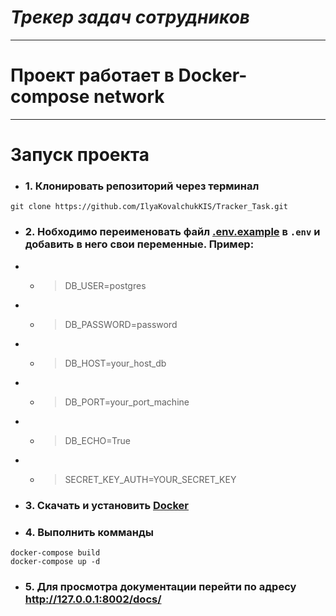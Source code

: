 # ***Трекер задач сотрудников***

___

# Проект работает в Docker-compose network

___

# Запуск проекта
* ### 1. Клонировать репозиторий через терминал 
```
git clone https://github.com/IlyaKovalchukKIS/Tracker_Task.git
```  

* ### 2. Нобходимо переименовать файл [.env.example](https://github.com/IlyaKovalchukKIS/Tracker_Task/blob/master/.env.example) в ```.env``` и добавить в него свои переменные. Пример:
* * > DB_USER=postgres
* * > DB_PASSWORD=password
* * > DB_HOST=your_host_db
* * > DB_PORT=your_port_machine
* * > DB_ECHO=True
* * > SECRET_KEY_AUTH=YOUR_SECRET_KEY

* ### 3. Скачать и установить [Docker](https://www.docker.com/)
* ### 4. Выполнить комманды
```commandline
docker-compose build
docker-compose up -d
```

* ### 5. Для просмотра документации перейти по адресу http://127.0.0.1:8002/docs/
